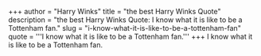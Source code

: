 +++
author = "Harry Winks"
title = "the best Harry Winks Quote"
description = "the best Harry Winks Quote: I know what it is like to be a Tottenham fan."
slug = "i-know-what-it-is-like-to-be-a-tottenham-fan"
quote = '''I know what it is like to be a Tottenham fan.'''
+++
I know what it is like to be a Tottenham fan.
